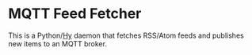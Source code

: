 # MQTT Feed Fetcher

This is a Python/[Hy][hy] daemon that fetches RSS/Atom feeds and publishes new items to an MQTT broker.

[hy]: http://hylang.org
